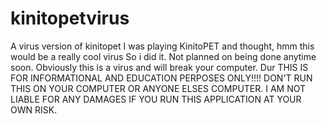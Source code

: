 # kinitopetvirus
A virus version of kinitopet
I was playing KinitoPET and thought, hmm this would be a really cool virus
So i did it.
Not planned on being done anytime soon.
Obviously this is a virus and will break your computer. Dur
THIS IS FOR INFORMATIONAL AND EDUCATION PERPOSES ONLY!!!!
DON'T RUN THIS ON YOUR COMPUTER OR ANYONE ELSES COMPUTER. 
I AM NOT LIABLE FOR ANY DAMAGES IF YOU RUN THIS APPLICATION AT YOUR OWN RISK.
